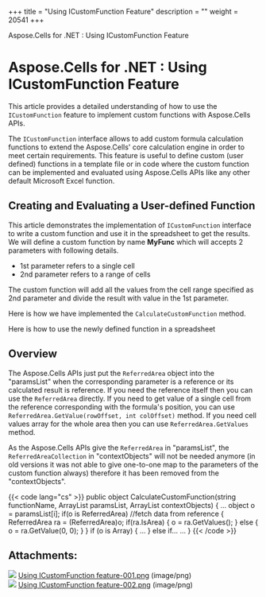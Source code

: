 +++
title = "Using ICustomFunction Feature" 
description = "" 
weight = 20541 
+++

Aspose.Cells for .NET : Using ICustomFunction Feature  

# Aspose.Cells for .NET : Using ICustomFunction Feature


This article provides a detailed understanding of how to use the `ICustomFunction` feature to implement custom functions with Aspose.Cells APIs.

The `ICustomFunction` interface allows to add custom formula calculation functions to extend the Aspose.Cells' core calculation engine in order to meet certain requirements. This feature is useful to define custom (user defined) functions in a template file or in code where the custom function can be implemented and evaluated using Aspose.Cells APIs like any other default Microsoft Excel function.

## Creating and Evaluating a User-defined Function

This article demonstrates the implementation of `ICustomFunction` interface to write a custom function and use it in the spreadsheet to get the results. We will define a custom function by name **MyFunc** which will accepts 2 parameters with following details.

*   1st parameter refers to a single cell
*   2nd parameter refers to a range of cells

The custom function will add all the values from the cell range specified as 2nd parameter and divide the result with value in the 1st parameter.

Here is how we have implemented the `CalculateCustomFunction` method.

  
Here is how to use the newly defined function in a spreadsheet

## Overview

The Aspose.Cells APIs just put the `ReferredArea` object into the "paramsList" when the corresponding parameter is a reference or its calculated result is reference. If you need the reference itself then you can use the `ReferredArea` directly. If you need to get value of a single cell from the reference corresponding with the formula's position, you can use `ReferredArea.GetValue(rowOffset, int colOffset)` method. If you need cell values array for the whole area then you can use `ReferredArea.GetValues` method.

As the Aspose.Cells APIs give the `ReferredArea` in "paramsList", the `ReferredAreaCollection` in "contextObjects" will not be needed anymore (in old versions it was not able to give one-to-one map to the parameters of the custom function always) therefore it has been removed from the "contextObjects".

{{< code lang="cs" >}}
public object CalculateCustomFunction(string functionName, ArrayList paramsList, ArrayList contextObjects)
{
    ...
    object o = paramsList[i];
    if(o is ReferredArea) //fetch data from reference
    {
        ReferredArea ra = (ReferredArea)o;
        if(ra.IsArea)
        {
            o = ra.GetValues();
        }
        else
        {
            o = ra.GetValue(0, 0);
        }
    }
    if (o is Array)
    {
        ...
    }
    else if...
    ...
}
{{< /code >}}

## Attachments:

![](https://docs2.aspose.com/cells/net/images/icons/bullet_blue.gif) [Using ICustomFunction feature-001.png](https://docs2.aspose.com/cells/net/attachments/5017602/5112467.png) (image/png)  
![](https://docs2.aspose.com/cells/net/images/icons/bullet_blue.gif) [Using ICustomFunction feature-002.png](https://docs2.aspose.com/cells/net/attachments/5017602/5112472.png) (image/png)  

